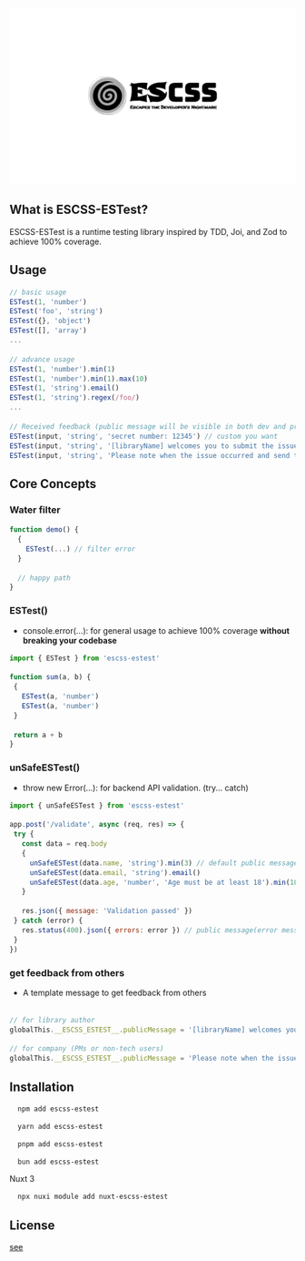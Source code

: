 ![logo](https://github.com/ESCSS-labs/ESCSS/blob/main/assets/logo.png)

## What is ESCSS-ESTest?

ESCSS-ESTest is a runtime testing library inspired by TDD, Joi, and Zod to achieve 100% coverage.

## Usage
```js
// basic usage
ESTest(1, 'number')
ESTest('foo', 'string')
ESTest({}, 'object')
ESTest([], 'array')
...

// advance usage
ESTest(1, 'number').min(1)
ESTest(1, 'number').min(1).max(10)
ESTest(1, 'string').email()
ESTest(1, 'string').regex(/foo/)
...

// Received feedback (public message will be visible in both dev and prod.)
ESTest(input, 'string', 'secret number: 12345') // custom you want
ESTest(input, 'string', '[libraryName] welcomes you to submit the issue at [target].') // for library author to get feedback
ESTest(input, 'string', 'Please note when the issue occurred and send the details to [target].') // for PM or non-tech users to get feedback
```


## Core Concepts
### Water filter
```js
function demo() {
  {
    ESTest(...) // filter error
  }

  // happy path
}
```

### ESTest()
- console.error(...): for general usage to achieve 100% coverage **without breaking your codebase**
```js
import { ESTest } from 'escss-estest'

function sum(a, b) {
 {
   ESTest(a, 'number')
   ESTest(a, 'number') 
 }

 return a + b
}
```

### unSafeESTest()
- throw new Error(...): for backend API validation. (try... catch)
```js
import { unSafeESTest } from 'escss-estest'

app.post('/validate', async (req, res) => {
 try {
   const data = req.body
   {
     unSafeESTest(data.name, 'string').min(3) // default public message
     unSafeESTest(data.email, 'string').email() 
     unSafeESTest(data.age, 'number', 'Age must be at least 18').min(18) // custom public message
   }

   res.json({ message: 'Validation passed' })
 } catch (error) {
   res.status(400).json({ errors: error }) // public message(error message) from try {}
 }
})
```

### get feedback from others
- A template message to get feedback from others
```js

// for library author
globalThis.__ESCSS_ESTEST__.publicMessage = '[libraryName] welcomes you to submit the issue at [link].'

// for company (PMs or non-tech users)
globalThis.__ESCSS_ESTEST__.publicMessage = 'Please note when the issue occurred and send the details to [link].'
```
## Installation

```bash
  npm add escss-estest
```

```bash
  yarn add escss-estest
```

```bash
  pnpm add escss-estest
```

```bash
  bun add escss-estest
```

Nuxt 3
```bash
  npx nuxi module add nuxt-escss-estest
```

## License

[see](https://github.com/ESCSS-labs/ESCSS-ESTest?tab=License-1-ov-file)
